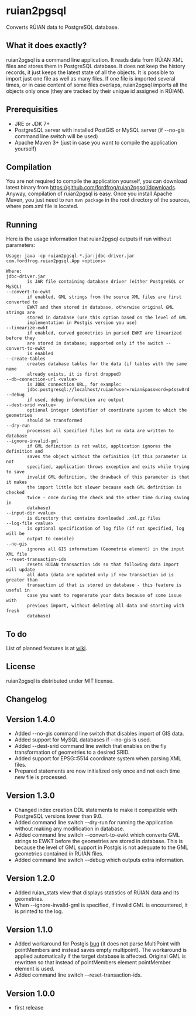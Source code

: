 # ruian2pgsql

Converts RÚIAN data to PostgreSQL database.

## What it does exactly?

ruian2pgsql is a command line application. It reads data from RÚIAN XML files
and stores them in PostgreSQL database. It does not keep the history records, it
just keeps the latest state of all the objects. It is possible to import just
one file as well as many files. If one file is imported several times, or in
case content of some files overlaps, ruian2pgsql imports all the objects only
once (they are tracked by their unique id assigned in RÚIAN).

## Prerequisities

* JRE or JDK 7+
* PostgreSQL server with installed PostGIS or MySQL server (if --no-gis command
  line switch will be used)
* Apache Maven 3+ (just in case you want to compile the application yourself)

## Compilation

You are not required to compile the application yourself, you can download
latest binary from https://github.com/fordfrog/ruian2pgsql/downloads. Anyway,
compilation of ruian2pgsql is easy. Once you install Apache Maven, you just need
to run `mvn package` in the root directory of the sources, where pom.xml file is
located.

## Running

Here is the usage information that ruian2pgsql outputs if run without
parameters:

    Usage: java -cp ruian2pgsql-*.jar:jdbc-driver.jar com.fordfrog.ruian2pgsql.App <options>

    Where:
    jdbc-driver.jar
            is JAR file containing database driver (either PostgreSQL or MySQL)
    --convert-to-ewkt
            if enabled, GML strings from the source XML files are first converted to
            EWKT and then stored in database, otherwise original GML strings are
            stored in database (use this option based on the level of GML
            implementation in Postgis version you use)
    --linearize-ewkt
            if enabled, curved geometries in parsed EWKT are linearized before they
            are stored in database; supported only if the switch --convert-to-ewkt
            is enabled
    --create-tables
            creates database tables for the data (if tables with the same name
            already exists, it is first dropped)
    --db-connection-url <value>
            is JDBC connection URL, for example:
            jdbc:postgresql://localhost/ruian?user=ruian&password=p4ssw0rd
    --debug
            if used, debug information are output
    --dest-srid <value>
            optional integer identifier of coordinate system to which the geometries
            should be transformed
    --dry-run
            processes all specified files but no data are written to database
    --ignore-invalid-gml
            if GML definition is not valid, application ignores the definition and
            saves the object without the definition (if this parameter is not
            specified, application throws exception and exits while trying to save
            invalid GML definition, the drawback of this parameter is that it makes
            the import little bit slower because each GML definition is checked
            twice - once during the check and the other time during saving in
            database)
    --input-dir <value>
            is directory that contains downloaded .xml.gz files
    --log-file <value>
            is optional specification of log file (if not specified, log will be
            output to console)
    --no-gis
            ignores all GIS information (Geometrie element) in the input XML file
    --reset-transaction-ids
            resets RÚIAN transaction ids so that following data import will update
            all data (data are updated only if new transaction id is greater than
            transaction id that is stored in database - this feature is useful in
            case you want to regenerate your data because of some issue with
            previous import, without deleting all data and starting with fresh
            database)

## To do

List of planned features is at [wiki](https://github.com/fordfrog/ruian2pgsql/wiki).

## License

ruian2pgsql is distributed under MIT license.

## Changelog

## Version 1.4.0

* Added --no-gis command line switch that disables import of GIS data.
* Added support for MySQL databases if --no-gis is used.
* Added --dest-srid command line switch that enables on the fly transformation
  of geometries to a desired SRID.
* Added support for EPSG::5514 coordinate system when parsing XML files.
* Prepared statements are now initialized only once and not each time new file
  is processed.

## Version 1.3.0

* Changed index creation DDL statements to make it compatible with PostgreSQL
  versions lower than 9.0.
* Added command line switch --dry-run for running the application without making
  any modification in database.
* Added command line switch --convert-to-ewkt which converts GML strings to EWKT
  before the geometries are stored in database. This is because the level of GML
  support in Postgis is not adequate to the GML geometries contained in RÚIAN
  files.
* Added command line switch --debug which outputs extra information.

## Version 1.2.0

* Added ruian_stats view that displays statistics of RÚIAN data and its
  geometries.
* When --ignore-invalid-gml is specified, if invalid GML is encountered, it is
  printed to the log.

## Version 1.1.0

* Added workaround for Postgis [bug](http://trac.osgeo.org/postgis/ticket/1928)
  (it does not parse MultiPoint with pointMembers and instead saves empty
  multipoint). The workaround is applied automatically if the target database is
  affected. Original GML is rewritten so that instead of pointMembers element
  pointMember element is used.
* Added command line switch --reset-transaction-ids.

## Version 1.0.0

* first release